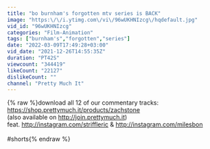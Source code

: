 ```yaml
---
title: "bo burnham's forgotten mtv series is BACK"
image: "https:\/\/i.ytimg.com\/vi\/96wUKHNIzcg\/hqdefault.jpg"
vid_id: "96wUKHNIzcg"
categories: "Film-Animation"
tags: ["burnham's","forgotten","series"]
date: "2022-03-09T17:49:28+03:00"
vid_date: "2021-12-26T14:55:35Z"
duration: "PT42S"
viewcount: "344419"
likeCount: "22127"
dislikeCount: ""
channel: "Pretty Much It"
---
```

{% raw %}download all 12 of our commentary tracks: <a rel="nofollow" target="blank" href="https://shop.prettymuch.it/products/zachstone">https://shop.prettymuch.it/products/zachstone</a><br />(also available on <a rel="nofollow" target="blank" href="http://join.prettymuch.it)">http://join.prettymuch.it)</a><br />feat. <a rel="nofollow" target="blank" href="http://instagram.com/striffleric">http://instagram.com/striffleric</a> &amp; <a rel="nofollow" target="blank" href="http://instagram.com/milesbon">http://instagram.com/milesbon</a><br /><br />#shorts{% endraw %}
